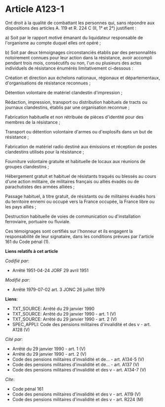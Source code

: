 # Article A123-1

Ont droit à la qualité de combattant les personnes qui, sans répondre aux dispositions des articles A. 119 et R. 224 C (II,
1° et 2°) justifient :

a) Soit par le rapport motivé émanant du liquidateur responsable de l'organisme au compte duquel elles ont opéré ;

b) Soit par deux témoignages circonstanciés établis par des personnalités notoirement connues pour leur action dans la
résistance, avoir accompli pendant trois mois, consécutifs ou non, l'un ou plusieurs des actes individuels de résistance
énumérés limitativement ci-dessous :

Création et direction aux échelons nationaux, régionaux et départementaux, d'organisations de résistance reconnues ;

Détention volontaire de matériel clandestin d'impression ;

Rédaction, impression, transport ou distribution habituels de tracts ou journaux clandestins, établis par une organisation
reconnue ;

Fabrication habituelle et non rétribuée de pièces d'identité pour des membres de la résistance ;

Transport ou détention volontaire d'armes ou d'explosifs dans un but de résistance ;

Fabrication de matériel radio destiné aux émissions et réception de postes clandestins utilisés pour la résistance ;

Fourniture volontaire gratuite et habituelle de locaux aux réunions de groupes clandestins ;

Hébergement gratuit et habituel de résistants traqués ou blessés au cours d'une action militaire, de militaires français ou
alliés évadés ou de parachutistes des armées alliées ;

Passage habituel, à titre gratuit, de résistants ou de militaires évadés hors du territoire ennemi ou occupé vers la France
occupée, la France libre ou les pays alliés ;

Destruction habituelle de voies de communication ou d'installation ferroviaire, portuaire ou fluviale.

Ces témoignages sont certifiés sur l'honneur et ils engagent la responsabilité de leur signataire, dans les conditions
prévues par l'article 161 du Code pénal (1).

**Liens relatifs à cet article**

_Codifié par_:

  - Arrêté 1951-04-24 JORF 29 avril 1951

_Modifié par_:

  - Arrêté 1979-07-02 art. 3 JONC 26 juillet 1979

**Liens**:

  - TXT_SOURCE: Arrêté du 29 janvier 1990
  - TXT_SOURCE: Arrêté du 29 janvier 1990 - art. 1 (V)
  - TXT_SOURCE: Arrêté du 29 janvier 1990 - art. 2 (V)
  - SPEC_APPLI: Code des pensions militaires d'invalidité et des v - art. A128 (V)

_Cité par_:

  - Arrêté du 29 janvier 1990 - art. 1 (V)
  - Arrêté du 29 janvier 1990 - art. 2 (V)
  - Code des pensions militaires d'invalidité et de... - art. A134-5 (V)
  - Code des pensions militaires d'invalidité et de... - art. A137 (V)
  - Code des pensions militaires d'invalidité et des v - art. A134-7 (V)

_Cite_:

  - Code pénal 161
  - Code des pensions militaires d'invalidité et des v - art. A119 (V)
  - Code des pensions militaires d'invalidité et des v - art. R224 (M)
